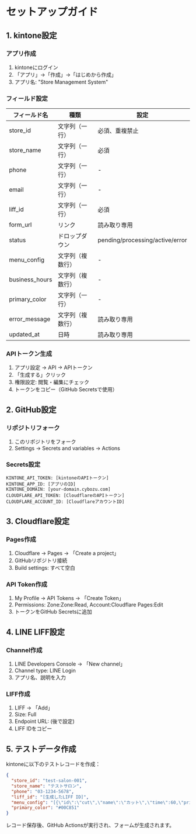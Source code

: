 # セットアップガイド

## 1. kintone設定

### アプリ作成
1. kintoneにログイン
2. 「アプリ」→「作成」→「はじめから作成」
3. アプリ名: "Store Management System"

### フィールド設定
| フィールド名 | 種類 | 設定 |
|------------|------|------|
| store_id | 文字列（一行） | 必須、重複禁止 |
| store_name | 文字列（一行） | 必須 |
| phone | 文字列（一行） | - |
| email | 文字列（一行） | - |
| liff_id | 文字列（一行） | 必須 |
| form_url | リンク | 読み取り専用 |
| status | ドロップダウン | pending/processing/active/error |
| menu_config | 文字列（複数行） | - |
| business_hours | 文字列（複数行） | - |
| primary_color | 文字列（一行） | - |
| error_message | 文字列（複数行） | 読み取り専用 |
| updated_at | 日時 | 読み取り専用 |

### APIトークン生成
1. アプリ設定 → API → APIトークン
2. 「生成する」クリック
3. 権限設定: 閲覧・編集にチェック
4. トークンをコピー（GitHub Secretsで使用）

## 2. GitHub設定

### リポジトリフォーク
1. このリポジトリをフォーク
2. Settings → Secrets and variables → Actions

### Secrets設定
```
KINTONE_API_TOKEN: [kintoneのAPIトークン]
KINTONE_APP_ID: [アプリのID]
KINTONE_DOMAIN: [your-domain.cybozu.com]
CLOUDFLARE_API_TOKEN: [CloudflareのAPIトークン]
CLOUDFLARE_ACCOUNT_ID: [CloudflareアカウントID]
```

## 3. Cloudflare設定

### Pages作成
1. Cloudflare → Pages → 「Create a project」
2. GitHubリポジトリ接続
3. Build settings: すべて空白

### API Token作成
1. My Profile → API Tokens → 「Create Token」
2. Permissions: Zone:Zone:Read, Account:Cloudflare Pages:Edit
3. トークンをGitHub Secretsに追加

## 4. LINE LIFF設定

### Channel作成
1. LINE Developers Console → 「New channel」
2. Channel type: LINE Login
3. アプリ名、説明を入力

### LIFF作成
1. LIFF → 「Add」
2. Size: Full
3. Endpoint URL: (後で設定)
4. LIFF IDをコピー

## 5. テストデータ作成

kintoneに以下のテストレコードを作成：

```json
{
  "store_id": "test-salon-001",
  "store_name": "テストサロン",
  "phone": "03-1234-5678",
  "liff_id": "[生成したLIFF ID]",
  "menu_config": "[{\"id\":\"cut\",\"name\":\"カット\",\"time\":60,\"price\":5000}]",
  "primary_color": "#00C851"
}
```

レコード保存後、GitHub Actionsが実行され、フォームが生成されます。
